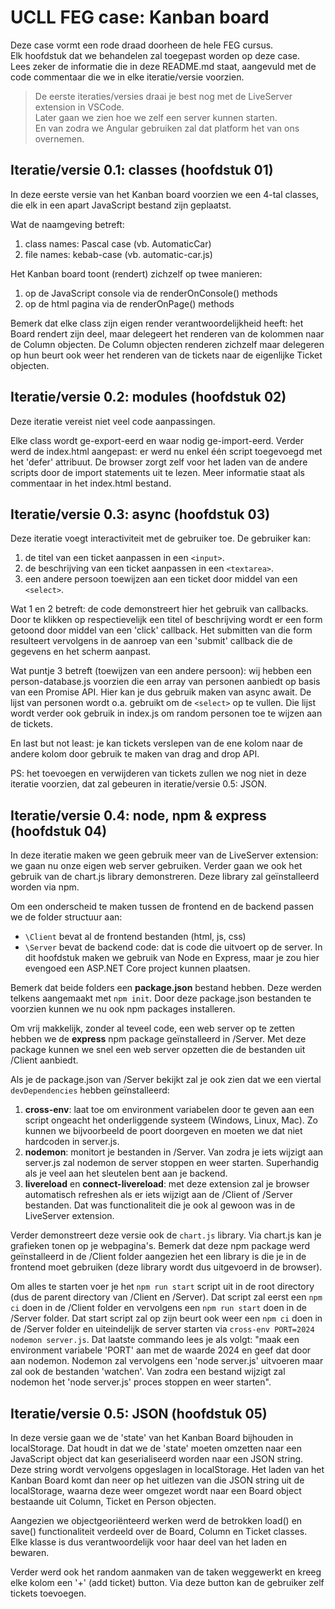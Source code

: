 # UCLL FEG case: Kanban board
Deze case vormt een rode draad doorheen de hele FEG cursus.  
Elk hoofdstuk dat we behandelen zal toegepast worden op deze case.  
Lees zeker de informatie die in deze README.md staat, aangevuld met de code commentaar die we in elke iteratie/versie voorzien.

> De eerste iteraties/versies draai je best nog met de LiveServer extension in VSCode.  
> Later gaan we zien hoe we zelf een server kunnen starten.  
> En van zodra we Angular gebruiken zal dat platform het van ons overnemen.

## Iteratie/versie 0.1: classes (hoofdstuk 01)
In deze eerste versie van het Kanban board voorzien we een 4-tal classes, die elk in een apart JavaScript bestand zijn geplaatst.

Wat de naamgeving betreft:
1. class names: Pascal case (vb. AutomaticCar)
2. file names: kebab-case (vb. automatic-car.js)

Het Kanban board toont (rendert) zichzelf op twee manieren:
1. op de JavaScript console via de renderOnConsole() methods
2. op de html pagina via de renderOnPage() methods

Bemerk dat elke class zijn eigen render verantwoordelijkheid heeft:
het Board rendert zijn deel, maar delegeert het renderen van de kolommen naar de Column objecten. De Column objecten renderen zichzelf maar delegeren op hun beurt ook weer het renderen van de tickets naar de eigenlijke Ticket objecten.

## Iteratie/versie 0.2: modules (hoofdstuk 02)
Deze iteratie vereist niet veel code aanpassingen.

Elke class wordt ge-export-eerd en waar nodig ge-import-eerd.
Verder werd de index.html aangepast: er werd nu enkel één script toegevoegd met het 'defer' attribuut. De browser zorgt zelf voor het laden van de andere scripts door de import statements uit te lezen. Meer informatie staat als commentaar in het index.html bestand.

## Iteratie/versie 0.3: async (hoofdstuk 03)
Deze iteratie voegt interactiviteit met de gebruiker toe. De gebruiker kan:
1. de titel van een ticket aanpassen in een ```<input>```.
2. de beschrijving van een ticket aanpassen in een ```<textarea>```.
3. een andere persoon toewijzen aan een ticket door middel van een ```<select>```.

Wat 1 en 2 betreft: de code demonstreert hier het gebruik van callbacks. Door te klikken op respectievelijk een titel of beschrijving wordt er een form getoond door middel van een 'click' callback. Het submitten van die form resulteert vervolgens in de aanroep van een 'submit' callback die de gegevens en het scherm aanpast.

Wat puntje 3 betreft (toewijzen van een andere persoon): wij hebben een person-database.js voorzien die een array van personen aanbiedt op basis van een Promise API. Hier kan je dus gebruik maken van async await. De lijst van personen wordt o.a. gebruikt om de ```<select>``` op te vullen. Die lijst wordt verder ook gebruik in index.js om random personen toe te wijzen aan de tickets.

En last but not least: je kan tickets verslepen van de ene kolom naar de andere kolom door gebruik te maken van drag and drop API.

PS: het toevoegen en verwijderen van tickets zullen we nog niet in deze iteratie voorzien, dat zal gebeuren in iteratie/versie 0.5: JSON.

## Iteratie/versie 0.4: node, npm & express (hoofdstuk 04)
In deze iteratie maken we geen gebruik meer van de LiveServer extension: we gaan nu onze eigen web server gebruiken.
Verder gaan we ook het gebruik van de chart.js library demonstreren. Deze library zal geïnstalleerd worden via npm.

Om een onderscheid te maken tussen de frontend en de backend passen we de folder structuur aan:
* ```\Client``` bevat al de frontend bestanden (html, js, css)
* ```\Server``` bevat de backend code: dat is code die uitvoert op de server. In dit hoofdstuk maken we gebruik van Node en Express, maar je zou hier evengoed een ASP.NET Core project kunnen plaatsen.

Bemerk dat beide folders een **package.json** bestand hebben.
Deze werden telkens aangemaakt met ```npm init```. 
Door deze package.json bestanden te voorzien kunnen we nu ook npm packages installeren.

Om vrij makkelijk, zonder al teveel code, een web server op te zetten hebben we de **express** npm package geïnstalleerd in /Server. Met deze package kunnen we snel een web server opzetten die de bestanden uit /Client aanbiedt. 

Als je de package.json van /Server bekijkt zal je ook zien dat we een viertal ```devDependencies``` hebben geïnstalleerd:
1. **cross-env**: laat toe om environment variabelen door te geven aan een script ongeacht het onderliggende systeem (Windows, Linux, Mac). Zo kunnen we bijvoorbeeld de poort doorgeven en moeten we dat niet hardcoden in server.js.
2. **nodemon**: monitort je bestanden in /Server. Van zodra je iets wijzigt aan server.js zal nodemon de server stoppen en weer starten. Superhandig als je veel aan het sleutelen bent aan je backend.
3. **livereload** en **connect-livereload**: met deze extension zal je browser automatisch refreshen als er iets wijzigt aan de /Client of /Server bestanden. Dat was functionaliteit die je ook al gewoon was in de LiveServer extension.

Verder demonstreert deze versie ook de ```chart.js``` library. Via chart.js kan je grafieken tonen op je webpagina's.
Bemerk dat deze npm package werd geïnstalleerd in de /Client folder aangezien het een library is die je in de frontend moet gebruiken (deze library wordt dus uitgevoerd in de browser).

Om alles te starten voer je het ```npm run start``` script uit in de root directory (dus de parent directory van /Client en /Server).
Dat script zal eerst een ```npm ci``` doen in de /Client folder en vervolgens een ```npm run start``` doen in de /Server folder.
Dat start script zal op zijn beurt ook weer een ```npm ci``` doen in de /Server folder en uiteindelijk de server starten via ```cross-env PORT=2024 nodemon server.js```.
Dat laatste commando lees je als volgt: 
"maak een environment variabele 'PORT' aan met de waarde 2024 en geef dat door aan nodemon. Nodemon zal vervolgens een 'node server.js' uitvoeren maar zal ook de bestanden 'watchen'. Van zodra een bestand wijzigt zal nodemon het 'node server.js' proces stoppen en weer starten".

## Iteratie/versie 0.5: JSON (hoofdstuk 05)
In deze versie gaan we de 'state' van het Kanban Board bijhouden in localStorage.
Dat houdt in dat we de 'state' moeten omzetten naar een JavaScript object dat kan geserialiseerd worden naar een JSON string.
Deze string wordt vervolgens opgeslagen in localStorage.
Het laden van het Kanban Board komt dan neer op het uitlezen van die JSON string uit de localStorage, waarna deze weer omgezet wordt naar een Board object bestaande uit Column, Ticket en Person objecten.

Aangezien we objectgeoriënteerd werken werd de betrokken load() en save() functionaliteit verdeeld over de Board, Column en Ticket classes.
Elke klasse is dus verantwoordelijk voor haar deel van het laden en bewaren.

Verder werd ook het random aanmaken van de taken weggewerkt en kreeg elke kolom een '+' (add ticket) button.
Via deze button kan de gebruiker zelf tickets toevoegen.